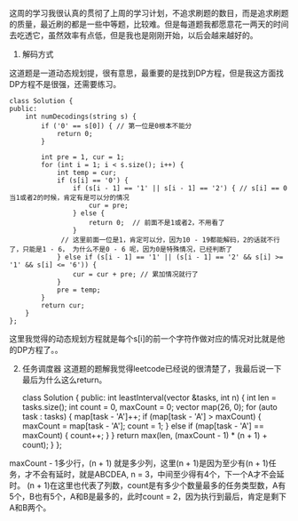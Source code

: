 这周的学习我很认真的贯彻了上周的学习计划，不追求刷题的数目，而是追求刷题的质量，最近刷的都是一些中等题，比较难。但是每道题我都愿意花一两天的时间去吃透它，虽然效率有点低，但是我也是刚刚开始，以后会越来越好的。

1. 解码方式

这道题是一道动态规划提，很有意思，最重要的是找到DP方程，但是我这方面找DP方程不是很强，还需要练习。


    class Solution {
    public:
        int numDecodings(string s) {
            if ('0' == s[0]) { // 第一位是0根本不能分
                return 0;
            }
    
            int pre = 1, cur = 1;
            for (int i = 1; i < s.size(); i++) {
                int temp = cur;
                if (s[i] == '0') {
                    if (s[i - 1] == '1' || s[i - 1] == '2') { // s[i] == 0 当1或者2的时候，肯定有是可以分的情况
                        cur = pre;
                    } else {
                        return 0;  // 前面不是1或者2，不用看了
                    }
                 // 这里前面一位是1，肯定可以分，因为10 - 19都能解码，2的话就不行了，只能是1 - 6， 为什么不是0 - 6 呢，因为0是特殊情况，已经判断了
                } else if (s[i - 1] == '1' || (s[i - 1] == '2' && s[i] >= '1' && s[i] <= '6')) {
                    cur = cur + pre; // 累加情况就行了
                }
                pre = temp;
            }
            return cur;
        }
    };
 
这里我觉得的动态规划方程就是每个s[i]的前一个字符作做对应的情况对比就是他的DP方程了。。


2. 任务调度器
这道题的题解我觉得leetcode已经说的很清楚了，我最后说一下最后为什么这么return。


    class Solution {
    public:
        int leastInterval(vector<char> &tasks, int n) {
            int len = tasks.size();
            int count = 0, maxCount = 0;
            vector<int> map(26, 0);
            for (auto task : tasks) {
                map[task - 'A']++;
                if (map[task - 'A'] > maxCount) {
                    maxCount = map[task - 'A'];
                    count = 1;
                } else if (map[task - 'A'] == maxCount) {
                    count++;
                }
            }
            return max(len, (maxCount - 1) * (n + 1) + count);
        }
    };
 
maxCount - 1多少行，(n + 1) 就是多少列，这里(n + 1)是因为至少有(n + 1)任务，才不会有延时，就是ABCDEA, n = 3，中间至少得有4个，下一个A才不会延时。
(n + 1)在这里也代表了列数，count是有多少个数量最多的任务类型数，A有5个，B也有5个，A和B是最多的，此时count = 2，因为执行到最后，肯定是剩下A和B两个。